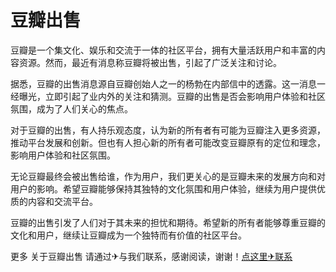 # 豆瓣出售

豆瓣是一个集文化、娱乐和交流于一体的社区平台，拥有大量活跃用户和丰富的内容资源。然而，最近有消息称豆瓣将被出售，引起了广泛关注和讨论。

据悉，豆瓣的出售消息源自豆瓣创始人之一的杨勃在内部信中的透露。这一消息一经曝光，立即引起了业内外的关注和猜测。豆瓣的出售是否会影响用户体验和社区氛围，成为了人们关心的焦点。

对于豆瓣的出售，有人持乐观态度，认为新的所有者有可能为豆瓣注入更多资源，推动平台发展和创新。但也有人担心新的所有者可能改变豆瓣原有的定位和理念，影响用户体验和社区氛围。

无论豆瓣最终会被出售给谁，作为用户，我们更关心的是豆瓣未来的发展方向和对用户的影响。希望豆瓣能够保持其独特的文化氛围和用户体验，继续为用户提供优质的内容和交流平台。

豆瓣的出售引发了人们对于其未来的担忧和期待。希望新的所有者能够尊重豆瓣的文化和用户，继续让豆瓣成为一个独特而有价值的社区平台。

更多 关于豆瓣出售 请通过✈与我们联系，感谢阅读，谢谢！[点这里✈联系](https://ww.k02.cc)
